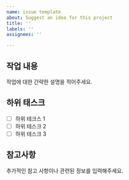 ```yaml
---
name: issue template
about: Suggest an idea for this project
title: ''
labels: ''
assignees: ''

---
```


## 작업 내용
작업에 대한 간략한 설명을 적어주세요.

## 하위 태스크
- [ ] 하위 테크스 1
- [ ] 하위 테스크 2
- [ ] 하위 테스크 3

## 참고사항
추가적인 참고 사항이나 관련된 정보를 입력해주세요.
